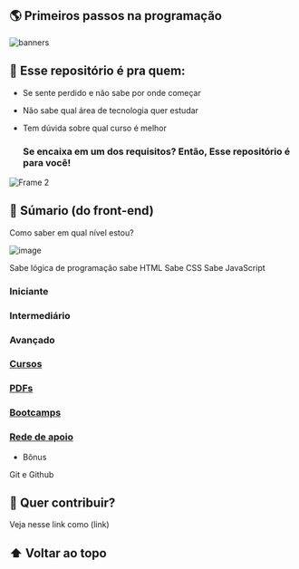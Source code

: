 ## 🌎 Primeiros passos na programação

![banners](https://user-images.githubusercontent.com/94902491/143292765-c054199e-1345-465f-8461-b4456e216121.png)

## 👀 Esse repositório é pra quem:

- Se sente perdido e não sabe por onde começar
- Não sabe qual área de tecnologia quer estudar
- Tem dúvida sobre qual curso é melhor

    ### Se encaixa em um dos requisitos? Então, Esse repositório é para você!

![Frame 2](https://user-images.githubusercontent.com/94902491/143306250-a8a75bab-4a72-4568-9205-ca9c87dfc7c9.png)

## 📗 Súmario (do front-end)
Como saber em qual nível estou?

![image](https://user-images.githubusercontent.com/94902491/143455696-364fed0c-6374-4c1f-8c0b-9d93dd732322.png)



Sabe lógica de programação
sabe HTML
Sabe CSS
Sabe JavaScript


### Iniciante
### Intermediário
### Avançado

### [Cursos](./front-end-cursos.md)
### [PDFs](./front-end-PDFs.md)
### [Bootcamps](./front-end-bootcamps.md)
### [Rede de apoio](./front-end-rede-de-apoio)

+ Bônus

Git e Github


## 📝 Quer contribuir? 


Veja nesse link como (link)

## ⬆️ Voltar ao topo
